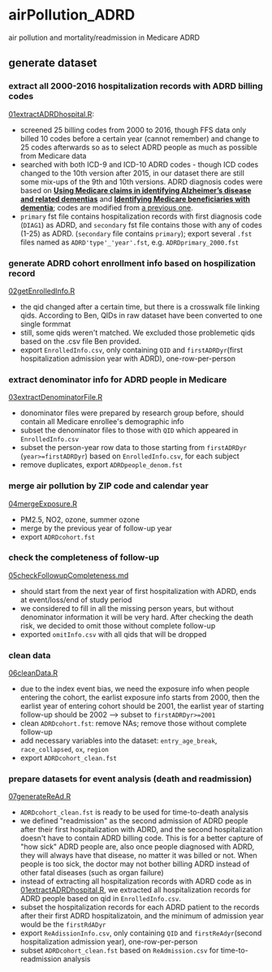 # airPollution_ADRD
air pollution and mortality/readmission in Medicare ADRD

## generate dataset
### extract all 2000-2016 hospitalization records with ADRD billing codes
[01extractADRDhospital.R](https://github.com/ShuxinD/airPollution_ADRD/blob/main/codes/00generate_data/01extractADRDhospital.R): 
- screened 25 billing codes from 2000 to 2016, though FFS data only billed 10 codes before a certain year (cannot remember) and change to 25 codes afterwards so as to select ADRD people as much as possible from Medicare data
- searched with both ICD-9 and ICD-10 ADRD codes - though ICD codes changed to the 10th version after 2015, in our dataset there are still some mix-ups of the 9th and 10th versions. ADRD diagnosis codes were based on [**Using Medicare claims in identifying Alzheimer’s disease and related dementias**](https://alz-journals.onlinelibrary.wiley.com/doi/10.1002/alz.12199) and [**Identifying Medicare beneficiaries with dementia**](https://agsjournals.onlinelibrary.wiley.com/doi/10.1111/jgs.17183); codes are modified from [a previous one](https://github.com/NSAPH/data_requests/blob/master/request_projects/jan2021_whanhee_fisrt_hosps/code/2_id_hospitalizations.R).
- `primary` fst file contains hospitalization records with first diagnosis code (`DIAG1`) as ADRD, and `secondary` fst file contains those with any of codes (1-25) as ADRD. (`secondary` file contains `primary`); export several `.fst` files named as `ADRD'type'_'year'.fst`, e.g. `ADRDprimary_2000.fst`

### generate ADRD cohort enrollment info based on hospilization record
[02getEnrolledInfo.R](https://github.com/ShuxinD/airPollution_ADRD/blob/main/codes/00generate_data/02getEnrolledInfo.R) 
- the qid changed after a certain time, but there is a crosswalk file linking qids. According to Ben, QIDs in raw dataset have been converted to one single formmat
- still, some qids weren't matched. We excluded those problemetic qids based on the .csv file Ben provided.
- export `EnrolledInfo.csv`, only containing `QID` and `firstADRDyr`(first hospitalization admission year with ADRD), one-row-per-person

### extract denominator info for ADRD people in Medicare
[03extractDenominatorFile.R](https://github.com/ShuxinD/airPollution_ADRD/blob/main/codes/00generate_data/03extractDenominatorFile.R) 
- donominator files were prepared by research group before, should contain all Medicare enrollee's demographic info
- subset the denominator files to those with `QID` which appeared in `EnrolledInfo.csv`
- subset the person-year row data to those starting from `firstADRDyr ` (`year>=firstADRDyr`) based on `EnrolledInfo.csv`, for each subject
- remove duplicates, export `ADRDpeople_denom.fst`

### merge air pollution by ZIP code and calendar year
[04mergeExposure.R](https://github.com/ShuxinD/airPollution_ADRD/blob/main/codes/00generate_data/04mergeExposure.R) 
- PM2.5, NO2, ozone, summer ozone
- merge by the previous year of follow-up year
- export `ADRDcohort.fst`

### check the completeness of follow-up
[05checkFollowupCompleteness.md](https://github.com/ShuxinD/airPollution_ADRD/blob/main/codes/00generate_data/05checkFollowupCompleteness.md)
- should start from the next year of first hospitalization with ADRD, ends at event/loss/end of study period
- we considered to fill in all the missing person years, but without denominator information it will be very hard. After checking the death risk, we decided to omit those without complete follow-up
- exported `omitInfo.csv` with all qids that will be dropped

### clean data
[06cleanData.R](https://github.com/ShuxinD/airPollution_ADRD/blob/main/code/00generate_data/06cleanData.R)
- due to the index event bias, we need the exposure info when people entering the cohort, the earlist exposure info starts from 2000, then the earlist year of entering cohort should be 2001, the earlist year of starting follow-up should be 2002 --> subset to `firstADRDyr>=2001`
- clean `ADRDcohort.fst`: remove NAs; remove those without complete follow-up
- add necessary variables into the dataset: `entry_age_break`, `race_collapsed`, `ox`, `region`
- export `ADRDcohort_clean.fst`

### prepare datasets for event analysis (death and readmission)
[07generateReAd.R](https://github.com/ShuxinD/airPollution_ADRD/blob/main/codes/00generate_data/07generateReAd.R)
- `ADRDcohort_clean.fst` is ready to be used for time-to-death analysis
- we defined "readmission" as the second admission of ADRD people after their first hospitalization with ADRD, and the second hospitalization doesn't have to contain ADRD billing code. This is for a better capture of "how sick" ADRD people are, also once people diagnosed with ADRD, they will always have that disease, no matter it was billed or not. When people is too sick, the doctor may not bother billing ADRD instead of other fatal diseases (such as organ failure)
- instead of extracting all hospitalization records with ADRD code as in [01extractADRDhospital.R](https://github.com/ShuxinD/airPollution_ADRD/blob/main/codes/00generate_data/01extractADRDhospital.R), we extracted all hospitalization records for ADRD people based on qid in `EnrolledInfo.csv`.
- subset the hospitalization records for each ADRD patient to the records after their first ADRD hospitalizatoin, and the minimum of admission year would be the `firstRdADyr`
- export `ReAdissionInfo.csv`, only containing `QID` and `firstReAdyr`(second hospitalization admission year), one-row-per-person
- subset `ADRDcohort_clean.fst` based on `ReAdmission.csv` for time-to-readmission analysis
